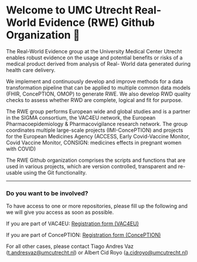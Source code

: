 # Welcome to UMC Utrecht Real-World Evidence (RWE) Github Organization 👋

<!--

**Here are some ideas to get you started:**

🙋‍♀️ A short introduction - what is your organization all about?
🌈 Contribution guidelines - how can the community get involved?
👩‍💻 Useful resources - where can the community find your docs? Is there anything else the community should know?
🍿 Fun facts - what does your team eat for breakfast?
🧙 Remember, you can do mighty things with the power of [Markdown](https://docs.github.com/github/writing-on-github/getting-started-with-writing-and-formatting-on-github/basic-writing-and-formatting-syntax)
-->

The Real-World Evidence group at the University Medical Center Utrecht enables robust evidence on the usage and potential benefits or risks of a medical product derived from analysis of Real- World data generated during health care delivery. 

We implement and continuously develop and improve methods for a data transformation pipeline that can be applied to multiple common data models (FHIR, ConcePTION, OMOP) to generate RWE. We also develop RWD quality checks to assess whether RWD are complete, logical and fit for purpose. 

The RWE group performs European wide and global studies and is a partner in the SIGMA consortium, the VAC4EU network, the European Pharmacoepidemiology & Pharmacovigilance research network. The group coordinates multiple large-scale projects (IMI-ConcePTION) and projects for the European Medicines Agency (ACCESS, Early Covid-Vaccine Monitor, Covid Vaccine Monitor, CONSIGN: medicines effects in pregnant women with COVID)

The RWE Github organization comprises the scripts and functions that are used in various projects, which are version controlled, transparent and re-usable using the Git functionality. 

-------------------------------------------
### Do you want to be involved?

To have access to one or more repositories, please fill up the following and we will give you access as soon as possible.

If you are part of VAC4EU:  <a href="https://vac4eu.sharepoint.com/:x:/r/sites/Toolbox/_layouts/15/Doc.aspx?sourcedoc=%7BD091D078-9202-439E-B0A1-93D65D5045E3%7D&file=Github%20UMCU%20RWE%20Acces%20List.xlsx&action=default&mobileredirect=true"> Registration form (VAC4EU) </a> 

If you are part of ConcePTION:
 <a href="https://forms.office.com/e/92KrryY3s2"> Registration form (ConcePTION) </a> 
 
For all other cases, please contact Tiago Andres Vaz (t.andresvaz@umcutrecht.nl) or Albert Cid Royo (a.cidroyo@umcutrecht.nl)
